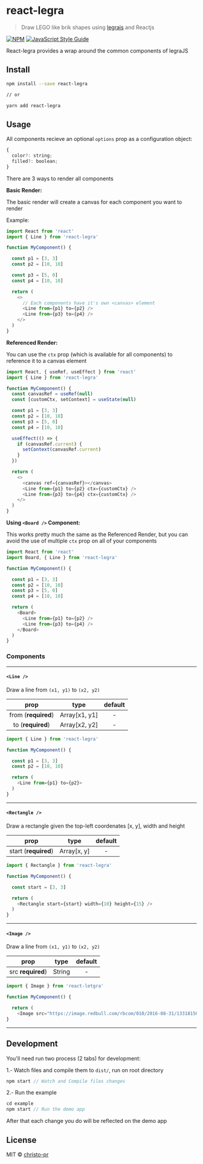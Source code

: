 # react-legra

> Draw LEGO like brik shapes using [legrajs](https://github.com/pshihn/legra) and Reactjs

[![NPM](https://img.shields.io/npm/v/react-legra.svg)](https://www.npmjs.com/package/react-legra) [![JavaScript Style Guide](https://img.shields.io/badge/code_style-standard-brightgreen.svg)](https://standardjs.com)

React-legra provides a wrap around the common components of legraJS

## Install

```bash
npm install --save react-legra

// or

yarn add react-legra
```

## Usage

All components recieve an optional `options` prop as a configuration object:

```js
{
  color?: string;
  filled?: boolean;
}
```

There are 3 ways to render all components

**Basic Render:**

The basic render will create a canvas for each component you want to render

Example:
```js
import React from 'react'
import { Line } from 'react-legra'

function MyComponent() {

  const p1 = [3, 3]
  const p2 = [10, 10]

  const p3 = [5, 0]
  const p4 = [10, 10]

  return (
    <>
      // Each components have it's own <canvas> element
      <Line from={p1} to={p2} />
      <Line from={p3} to={p4} />
    </>
  )
}
```


**Referenced Render:**

You can use the `ctx` prop (which is available for all components) to reference it to a canvas element

```js
import React, { useRef, useEffect } from 'react'
import { Line } from 'react-legra'

function MyComponent() {
  const canvasRef = useRef(null)
  const [customCtx, setContext] = useState(null)

  const p1 = [3, 3]
  const p2 = [10, 10]
  const p3 = [5, 0]
  const p4 = [10, 10]

  useEffect(() => {
    if (canvasRef.current) {
      setContext(canvasRef.current)
    }
  })

  return (
    <>
      <canvas ref={canvasRef}></canvas>
      <Line from={p1} to={p2} ctx={customCtx} />
      <Line from={p3} to={p4} ctx={customCtx} />
    </>
  )
}
```

**Using `<Board />` Component:**

This works pretty much the same as the Referenced Render, but you can avoid the use of multiple `ctx` prop on all of your components

```js
import React from 'react'
import Board, { Line } from 'react-legra'

function MyComponent() {

  const p1 = [3, 3]
  const p2 = [10, 10]
  const p3 = [5, 0]
  const p4 = [10, 10]

  return (
    <Board>
      <Line from={p1} to={p2} />
      <Line from={p3} to={p4} />
    </Board>
  )
}
```

### Components
----------------

#### `<Line />`

Draw a line from `(x1, y1)` to `(x2, y2)`

|         prop        |  type   | default |
|:-------------------:|:-------:|:-------:|
| from (**required**) | Array[x1, y1] |    -    |
| to (**required**)   | Array[x2, y2] |    -    |


```js
import { Line } from 'react-legra'

function MyComponent() {

  const p1 = [3, 3]
  const p2 = [10, 10]

  return (
    <Line from={p1} to={p2}>
  )
}
```
-----------------------------------------------------------

#### `<Rectangle />`

Draw a rectangle given the top-left coordenates [x, y], width and height

|         prop        |  type   | default |
|:-------------------:|:-------:|:-------:|
| start (**required**) | Array[x, y] |    -    |

```js
import { Rectangle } from 'react-legra'

function MyComponent() {

  const start = [3, 3]

  return (
    <Rectangle start={start} width={10} height={15} />
  )
}
```
-----------------------------------------------------------

#### `<Image />`

Draw a line from `(x1, y1)` to `(x2, y2)`

|         prop        |  type   | default |
|:-------------------:|:-------:|:-------:|
| src **required**) | String |    -    |

```js
import { Image } from 'react-letgra'

function MyComponent() {

  return (
    <Image src="https://image.redbull.com/rbcom/010/2016-08-31/1331815085727_1/0100/0/1/leroy-bellet-behind-the-lens-1.jpg" />
}
```
-----------------------------------------------------------

## Development

You'll need run two process (2 tabs) for development:

1.- Watch files and compile them to `dist/`, run on root directory

```js
npm start // Watch and Compile files changes
```

2.- Run the example

```js
cd example
npm start // Run the demo app
```

After that each change you do will be reflected on the demo app

## License

MIT © [christo-pr](https://github.com/christo-pr)
